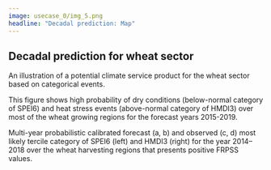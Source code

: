 ```yaml
---
image: usecase_0/img_5.png
headline: "Decadal prediction: Map"
---
```

## Decadal prediction for wheat sector

An illustration of a potential climate service product for the wheat sector based on categorical events. 

This figure shows high probability of dry conditions (below-normal category of SPEI6) and heat stress events (above-normal category of HMDI3) over most of the wheat growing regions for the forecast years 2015-2019.

Multi-year probabilistic calibrated forecast (a, b) and observed (c, d) most likely tercile category of SPEI6 (left) and HMDI3 (right) for the year 2014–2018 over the wheat harvesting regions that presents positive FRPSS values.
